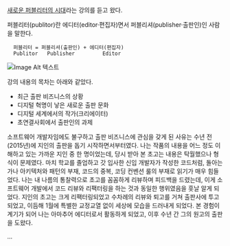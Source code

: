 


[새로운 퍼블리터의 시대](https://blog.naver.com/khhan21/222782717020)라는 강의를 듣고 왔다.

퍼블리터(publitor)란 에디터(editor·편집자)면서 퍼블리셔(publisher·출판인)인 사람을 말한다.

```
  퍼블리터 = 퍼블리셔(출판인) + 에디터(편집자)  
  Publitor   Publisher         Editor
```

![Image Alt 텍스트](https://postfiles.pstatic.net/MjAyMjA2MjFfMTQ4/MDAxNjU1ODAwMTM3Nzc2.UCAW67HtooOhiZl8rhpQKJTFSOGMclIKYdv5DY1Rmqgg.zMQJ3y4Aym-2P6cip54_TIqChs4EUovwIwQC9w_pj_0g.JPEG.khhan21/%ED%8A%B9%EA%B0%95%ED%99%8D%EB%B3%B4_%EC%9B%B9%EC%9E%90%EB%B3%B4.jpg?type=w580)

강의 내용의 목차는 아래와 같았다.

- 최근 출판 비즈니스의 상황
- 디지털 혁명이 낳은 새로운 출판 문화  
- 디지털 세계에서의 작가(크리에이터)
- 초연결사회에서 출판인의 과제

소프트웨어 개발자임에도 불구하고 출판 비즈니스에 관심을 갖게 된 사유는 수년 전(2015년)에 지인의 출판을 돕기 시작하면서부터였다. 나는 작품의 내용을 어느 정도 이해하고 있는 가까운 지인 중 한 명이었는데, 당시 받아 본 초고는 내용은 탁월했으나 형식이 문제였다. 마치 학교를 졸업하고 갓 입사한 신입 개발자가 작성한 코드처럼, 돌아는 가나 아키텍처와 패턴의 부재, 코드의 중복, 코딩 컨벤션 룰의 부재로 읽기가 매우 힘들었다. 나는 내 나름의 통찰력으로 초고를 꼼꼼하게 리뷰하며 피드백을 드렸는데, 이게 소프트웨어 개발에서 코드 리뷰와 리팩터링을 하는 것과 동일한 행위였음을 훗날 알게 되었다. 지인의 초고는 크게 리팩터링되었고 수차례의 리뷰와 퇴고를 거쳐 출판사에 투고되었고, 이듬해 1월에 특별한 교정교열 없이 세상에 모습을 드러내게 되었다. 본 경험이 계기가 되어 나는 아마추어 에디터로서 활동하게 되었고, 이후 수년 간 그의 원고의 출판을 도왔다.

...
